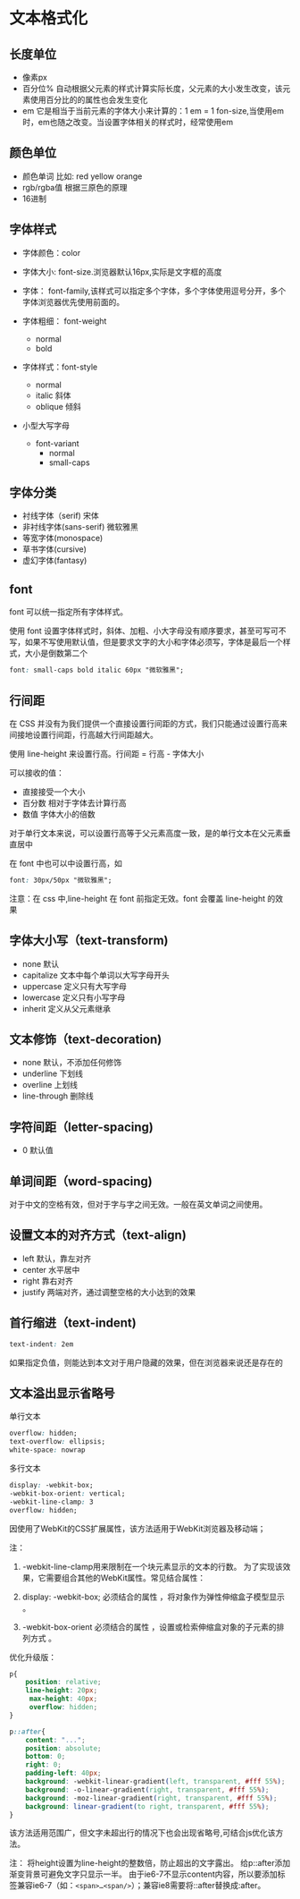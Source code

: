 # 文本格式化

## 长度单位
- 像素px 
- 百分位%  自动根据父元素的样式计算实际长度，父元素的大小发生改变，该元素使用百分比的的属性也会发生变化
- em  它是相当于当前元素的字体大小来计算的：1 em = 1 fon-size,当使用em时，em也随之改变。当设置字体相关的样式时，经常使用em

## 颜色单位

- 颜色单词  比如: red yellow orange
- rgb/rgba值  根据三原色的原理
- 16进制


## 字体样式

- 字体颜色：color
- 字体大小: font-size.浏览器默认16px,实际是文字框的高度
- 字体： font-family,该样式可以指定多个字体，多个字体使用逗号分开，多个字体浏览器优先使用前面的。
- 字体粗细： font-weight
    - normal
    - bold
- 字体样式：font-style
    - normal
    - italic 斜体
    - oblique 倾斜

- 小型大写字母
    - font-variant 
        - normal
        - small-caps


## 字体分类
- 衬线字体（serif) 宋体
- 非衬线字体(sans-serif) 微软雅黑
- 等宽字体(monospace)
- 草书字体(cursive)
- 虚幻字体(fantasy)

## font 

font 可以统一指定所有字体样式。

使用 font 设置字体样式时，斜体、加粗、小大字母没有顺序要求，甚至可写可不写，如果不写使用默认值，但是要求文字的大小和字体必须写，字体是最后一个样式，大小是倒数第二个
~~~css
font: small-caps bold italic 60px "微软雅黑";
~~~

## 行间距

在 CSS 并没有为我们提供一个直接设置行间距的方式，我们只能通过设置行高来间接地设置行间距，行高越大行间距越大。

使用 line-height 来设置行高。行间距 = 行高 - 字体大小

可以接收的值：
- 直接接受一个大小
- 百分数 相对于字体去计算行高
- 数值 字体大小的倍数

对于单行文本来说，可以设置行高等于父元素高度一致，是的单行文本在父元素垂直居中

在 font 中也可以中设置行高，如
~~~css
font: 30px/50px "微软雅黑";
~~~

注意：在 css 中,line-height 在 font  前指定无效。font 会覆盖 line-height 的效果


## 字体大小写（text-transform)

- none 默认
- capitalize 文本中每个单词以大写字母开头
- uppercase 定义只有大写字母
- lowercase 定义只有小写字母
- inherit 定义从父元素继承

## 文本修饰（text-decoration)

- none 默认，不添加任何修饰
- underline 下划线
- overline 上划线
- line-through 删除线

## 字符间距（letter-spacing)

- 0 默认值


## 单词间距（word-spacing)

对于中文的空格有效，但对于字与字之间无效。一般在英文单词之间使用。

## 设置文本的对齐方式（text-align)

- left  默认，靠左对齐
- center 水平居中
- right 靠右对齐
- justify 两端对齐，通过调整空格的大小达到的效果

## 首行缩进（text-indent)

~~~css
text-indent: 2em
~~~
如果指定负值，则能达到本文对于用户隐藏的效果，但在浏览器来说还是存在的

## 文本溢出显示省略号

单行文本
~~~css
overflow: hidden;
text-overflow: ellipsis;
white-space: nowrap
~~~

多行文本

~~~css
display: -webkit-box;
-webkit-box-orient: vertical;
-webkit-line-clamp: 3
overflow: hidden;
~~~

因使用了WebKit的CSS扩展属性，该方法适用于WebKit浏览器及移动端；

注：

1. -webkit-line-clamp用来限制在一个块元素显示的文本的行数。 为了实现该效果，它需要组合其他的WebKit属性。常见结合属性：

2. display: -webkit-box; 必须结合的属性 ，将对象作为弹性伸缩盒子模型显示 。

3. -webkit-box-orient 必须结合的属性 ，设置或检索伸缩盒对象的子元素的排列方式 。


优化升级版：

~~~css
p{
    position: relative; 
    line-height: 20px;
     max-height: 40px;
     overflow: hidden;
}

p::after{
    content: "..."; 
    position: absolute; 
    bottom: 0; 
    right: 0; 
    padding-left: 40px;
    background: -webkit-linear-gradient(left, transparent, #fff 55%);
    background: -o-linear-gradient(right, transparent, #fff 55%);
    background: -moz-linear-gradient(right, transparent, #fff 55%);
    background: linear-gradient(to right, transparent, #fff 55%);
}

~~~

该方法适用范围广，但文字未超出行的情况下也会出现省略号,可结合js优化该方法。

注：
将height设置为line-height的整数倍，防止超出的文字露出。
给p::after添加渐变背景可避免文字只显示一半。
由于ie6-7不显示content内容，所以要添加标签兼容ie6-7（如：`<span>…<span/>`）；兼容ie8需要将::after替换成:after。